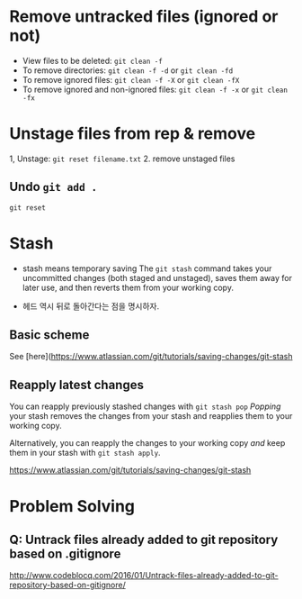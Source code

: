 
# Remove untracked files (ignored or not)

- View files to be deleted: `git clean -f`
- To remove directories: `git clean -f -d` or `git clean -fd`
- To remove ignored files: `git clean -f -X` or `git clean -fX`
- To remove ignored and non-ignored files: `git clean -f -x` or `git clean -fx`

# Unstage files from rep & remove 

1, Unstage: `git reset filename.txt`
2. remove unstaged files 

## Undo `git add .`

`git reset`
 

# Stash 

- stash means temporary saving 
The `git stash` command takes your uncommitted changes (both staged and unstaged), saves them away for later use, and then reverts them from your working copy.

- 헤드 역시 뒤로 돌아간다는 점을 명시하자. 

## Basic scheme 

See [here](https://www.atlassian.com/git/tutorials/saving-changes/git-stash 

## Reapply latest changes 

You can reapply previously stashed changes with `git stash pop` _Popping_  your stash removes the changes from your stash and reapplies them to your working copy.

Alternatively, you can reapply the changes to your working copy  _and_  keep them in your stash with  `git stash apply`.

https://www.atlassian.com/git/tutorials/saving-changes/git-stash




# Problem Solving 

## Q: Untrack files already added to git repository based on .gitignore


 http://www.codeblocq.com/2016/01/Untrack-files-already-added-to-git-repository-based-on-gitignore/





<!--stackedit_data:
eyJoaXN0b3J5IjpbMTIxMTQxODA1NiwxMjM2NDE3MTMwLC0xNT
IyNjEwNTJdfQ==
-->